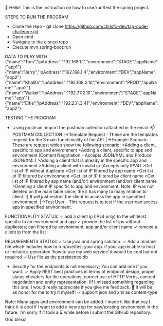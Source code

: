 👋 Hello! This is the instruction on how to use/run/test the spring project.

STEPS TO RUN THE PROGRAM
* Clone the repo - git clone https://github.com/chrisfc-dev/tap-code-challenge.git
* Open cmd
* Navigate to the cloned repo
* Execute mvn spring-boot:run

DATA TO PLAY WITH:
{"name":"Tom","ipAddress":"192.168.1.1","environment":"STAGE","appName":"app1"}
{"name":"Jerry","ipAddress":"192.168.1.4","environment":"DEV","appName":"app2"}
{"name":"Khalifa","ipAddress":"192.168.2.10","environment":"PROD","appName":"app2"}
{"name":"Walker","ipAddress":"192.77.2.10","environment":"STAGE","appName":"app1"}
{"name":"Elfie","ipAddress":"192.231.3.41","environment":"DEV","appName":"app2"}

TESTING THE PROGRAM
* Using postman, import the postman collection attached in the email.
  📫POSTMAN COLLECTION
  |->Template Request - These are the templates request for the 3 main functionality of the API.
  |->Example Scenario - These are request which show the following scenario:
                        >Adding a client, specific to app and environment
                        >Adding a client, specific to app and environment (Content Negotiation - Accepts JSON/XML and Produce JSON/XML)
                        >Adding a client that is already in the specific app and environment
                        >Adding a client with invalid ip (Accepts only IPV4)
                        >Get list of IP without duplicate
                        >Get list of IP filtered by app name
                        >Get list of IP filtered by environment
                        >Get list of IP filtered by client name
                        >Get list of IP filtered by app name (and/or) environment (and/or) client name
                        >Deleting a client IP specific to app and environment. 
                         Note: IP was not deleted on the main table since, the it has many to many relation to client. :)
                               It will just restrict the client to access the app in specified environment.
  |->Test User - This request is to test if the user can access app in specified environment.


FUNCTIONALITY STATUS:
✓ add a client ip (IPv4 only) to the whitelist specific to an environment and app
✓ provide the list of ips without duplicates; can filtered by environment, app and/or client name
✓ remove a client ip from the list

REQUIREMENTS STATUS:
✓ Use java and spring solution.
✓ Add a readme file which includes how to run/use/test your app. if your app is able to host or include a generated 'how to use my web service' it would be cool but not required
✓ Use file as the persistence db
- Security for the endpoints is not necessary; You can add one if you want.
✓ Apply REST best practices in terms of endpoint design, proper status xheaders for the operations, correct use of HTTP Verbs, content negotiation and entity representation. (If I missed something regarding this one, I would really appreciate if you give me feedback. 👀 It will be an honor for me to try it myself)
✓ support json and xml as content-type

Note: Many apps and environment can be added. I made it like that coz I think it is cool if I want to add a new app for new/existing environment in the future.
I'm sorry if it took a ⌛ while before I submit the GitHub repository. God bless!
